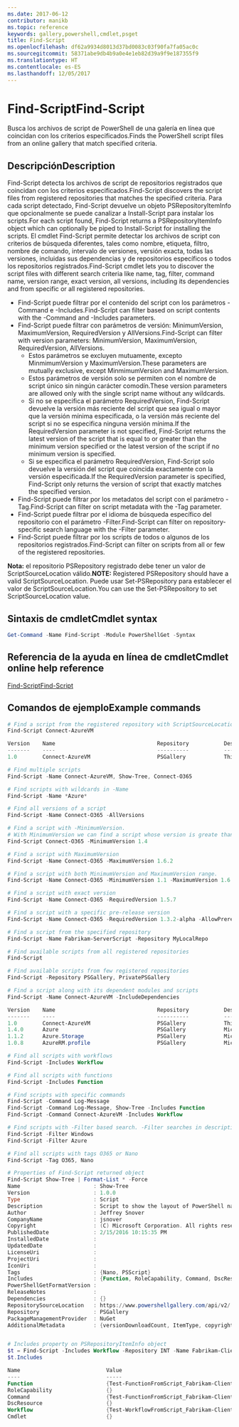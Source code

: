 ```yaml
---
ms.date: 2017-06-12
contributor: manikb
ms.topic: reference
keywords: gallery,powershell,cmdlet,psget
title: Find-Script
ms.openlocfilehash: df62a9934d8013d37bd0083c03f90fa7fa05ac0c
ms.sourcegitcommit: 58371abe9db4b9a0e4e1eb82d39a9f9e187355f9
ms.translationtype: HT
ms.contentlocale: es-ES
ms.lasthandoff: 12/05/2017
---
```

# <a name="find-script"></a><span data-ttu-id="16025-103">Find-Script</span><span class="sxs-lookup"><span data-stu-id="16025-103">Find-Script</span></span>

<span data-ttu-id="16025-104">Busca los archivos de script de PowerShell de una galería en línea que coincidan con los criterios especificados.</span><span class="sxs-lookup"><span data-stu-id="16025-104">Finds the PowerShell script files from an online gallery that match specified criteria.</span></span>

## <a name="description"></a><span data-ttu-id="16025-105">Descripción</span><span class="sxs-lookup"><span data-stu-id="16025-105">Description</span></span>

<span data-ttu-id="16025-106">Find-Script detecta los archivos de script de repositorios registrados que coincidan con los criterios especificados.</span><span class="sxs-lookup"><span data-stu-id="16025-106">Find-Script discovers the script files from registered repositories that matches the specified criteria.</span></span>
<span data-ttu-id="16025-107">Para cada script detectado, Find-Script devuelve un objeto PSRepositoryItemInfo que opcionalmente se puede canalizar a Install-Script para instalar los scripts.</span><span class="sxs-lookup"><span data-stu-id="16025-107">For each script found, Find-Script returns a PSRepositoryItemInfo object which can optionally be piped to Install-Script for installing the scripts.</span></span>
<span data-ttu-id="16025-108">El cmdlet Find-Script permite detectar los archivos de script con criterios de búsqueda diferentes, tales como nombre, etiqueta, filtro, nombre de comando, intervalo de versiones, versión exacta, todas las versiones, incluidas sus dependencias y de repositorios específicos o todos los repositorios registrados.</span><span class="sxs-lookup"><span data-stu-id="16025-108">Find-Script cmdlet lets you to discover the script files with different search criteria like name, tag, filter, command name, version range, exact version, all versions, including its dependencies and from specific or all registered repositories.</span></span>

- <span data-ttu-id="16025-109">Find-Script puede filtrar por el contenido del script con los parámetros -Command e -Includes.</span><span class="sxs-lookup"><span data-stu-id="16025-109">Find-Script can filter based on script contents with the -Command and -Includes parameters.</span></span>
- <span data-ttu-id="16025-110">Find-Script puede filtrar con parámetros de versión: MinimumVersion, MaximumVersion, RequiredVersion y AllVersions.</span><span class="sxs-lookup"><span data-stu-id="16025-110">Find-Script can filter with version parameters: MinimumVersion, MaximumVersion, RequiredVersion, AllVersions.</span></span>
  - <span data-ttu-id="16025-111">Estos parámetros se excluyen mutuamente, excepto MinmimumVersion y MaximumVersion.</span><span class="sxs-lookup"><span data-stu-id="16025-111">These parameters are mutually exclusive, except MinmimumVersion and MaximumVersion.</span></span>
  - <span data-ttu-id="16025-112">Estos parámetros de versión solo se permiten con el nombre de script único sin ningún carácter comodín.</span><span class="sxs-lookup"><span data-stu-id="16025-112">These version parameters are allowed only with the single script name without any wildcards.</span></span>
  - <span data-ttu-id="16025-113">Si no se especifica el parámetro RequiredVersion, Find-Script devuelve la versión más reciente del script que sea igual o mayor que la versión mínima especificada, o la versión más reciente del script si no se especifica ninguna versión mínima.</span><span class="sxs-lookup"><span data-stu-id="16025-113">If the RequiredVersion parameter is not specified, Find-Script returns the latest version of the script that is equal to or greater than the minimum version specified or the latest version of the script if no minimum version is specified.</span></span> 
  - <span data-ttu-id="16025-114">Si se especifica el parámetro RequiredVersion, Find-Script solo devuelve la versión del script que coincida exactamente con la versión especificada.</span><span class="sxs-lookup"><span data-stu-id="16025-114">If the RequiredVersion parameter is specified, Find-Script only returns the version of script that exactly matches the specified version.</span></span>
- <span data-ttu-id="16025-115">Find-Script puede filtrar por los metadatos del script con el parámetro -Tag.</span><span class="sxs-lookup"><span data-stu-id="16025-115">Find-Script can filter on script metadata with the -Tag parameter.</span></span>
- <span data-ttu-id="16025-116">Find-Script puede filtrar por el idioma de búsqueda específico del repositorio con el parámetro -Filter.</span><span class="sxs-lookup"><span data-stu-id="16025-116">Find-Script can filter on repository-specific search language with the -Filter parameter.</span></span>
- <span data-ttu-id="16025-117">Find-Script puede filtrar por los scripts de todos o algunos de los repositorios registrados.</span><span class="sxs-lookup"><span data-stu-id="16025-117">Find-Script can filter on scripts from all or few of the registered repositories.</span></span>

<span data-ttu-id="16025-118">**Nota:** el repositorio PSRepository registrado debe tener un valor de ScriptSourceLocation válido.</span><span class="sxs-lookup"><span data-stu-id="16025-118">**NOTE:** Registered PSRepository should have a valid ScriptSourceLocation.</span></span> <span data-ttu-id="16025-119">Puede usar Set-PSRepository para establecer el valor de ScriptSourceLocation.</span><span class="sxs-lookup"><span data-stu-id="16025-119">You can use the Set-PSRepository to set ScriptSourceLocation value.</span></span>

## <a name="cmdlet-syntax"></a><span data-ttu-id="16025-120">Sintaxis de cmdlet</span><span class="sxs-lookup"><span data-stu-id="16025-120">Cmdlet syntax</span></span>

```powershell
Get-Command -Name Find-Script -Module PowerShellGet -Syntax
```

## <a name="cmdlet-online-help-reference"></a><span data-ttu-id="16025-121">Referencia de la ayuda en línea de cmdlet</span><span class="sxs-lookup"><span data-stu-id="16025-121">Cmdlet online help reference</span></span>

[<span data-ttu-id="16025-122">Find-Script</span><span class="sxs-lookup"><span data-stu-id="16025-122">Find-Script</span></span>](http://go.microsoft.com/fwlink/?LinkId=619785)

## <a name="example-commands"></a><span data-ttu-id="16025-123">Comandos de ejemplo</span><span class="sxs-lookup"><span data-stu-id="16025-123">Example commands</span></span>

```powershell
# Find a script from the registered repository with ScriptSourceLocation
Find-Script Connect-AzureVM

Version    Name                                Repository           Description
-------    ----                                ----------           -----------
1.0        Connect-AzureVM                     PSGallery            This runbook sets up a connection to an Azure vi...

# Find multiple scripts
Find-Script -Name Connect-AzureVM, Show-Tree, Connect-O365

# Find scripts with wildcards in -Name
Find-Script -Name *Azure*

# Find all versions of a script
Find-Script -Name Connect-O365 -AllVersions

# Find a script with -MinimumVersion. 
# With MinimumVersion we can find a script whose version is greate than or equal to the specified MinimumVersion value.
Find-Script Connect-O365 -MinimumVersion 1.4

# Find a script with MaximumVersion
Find-Script -Name Connect-O365 -MaximumVersion 1.6.2

# Find a script with both MinimumVersion and MaximumVersion range.
Find-Script -Name Connect-O365 -MinimumVersion 1.1 -MaximumVersion 1.6.2

# Find a script with exact version
Find-Script -Name Connect-O365 -RequiredVersion 1.5.7

# Find a script with a specific pre-release version
Find-Script -Name Connect-O365 -RequiredVersion 1.3.2-alpha -AllowPrerelease

# Find a script from the specified repository
Find-Script -Name Fabrikam-ServerScript -Repository MyLocalRepo

# Find available scripts from all registered repositories
Find-Script

# Find available scripts from few registered repositories
Find-Script -Repository PSGallery, PrivatePSGallery

# Find a script along with its dependent modules and scripts
Find-Script -Name Connect-AzureVM -IncludeDependencies

Version    Name                                Repository           Description
-------    ----                                ----------           -----------
1.0        Connect-AzureVM                     PSGallery            This runbook sets up a connection to an Azure vi...
1.4.0      Azure                               PSGallery            Microsoft Azure PowerShell - Service Management
1.1.2      Azure.Storage                       PSGallery            Microsoft Azure PowerShell - Storage service cmd...
1.0.8      AzureRM.profile                     PSGallery            Microsoft Azure PowerShell - Profile credential ...

# Find all scripts with workflows
Find-Script -Includes Workflow

# Find all scripts with functions
Find-Script -Includes Function

# Find scripts with specific commands
Find-Script -Command Log-Message
Find-Script -Command Log-Message, Show-Tree -Includes Function
Find-Script -Command Connect-AzureVM -Includes Workflow

# Find scripts with -Filter based search. -Filter searches in description and names
Find-Script -Filter Windows
Find-Script -Filter Azure

# Find all scripts with tags O365 or Nano
Find-Script -Tag O365, Nano

# Properties of Find-Script returned object
Find-Script Show-Tree | Format-List * -Force
Name                       : Show-Tree
Version                    : 1.0.0
Type                       : Script
Description                : Script to show the layout of PowerShell namespaces (Trees) using ASCII
Author                     : Jeffrey Snover
CompanyName                : jsnover
Copyright                  : (C) Microsoft Corporation. All rights reserved.
PublishedDate              : 2/15/2016 10:15:35 PM
InstalledDate              :
UpdatedDate                :
LicenseUri                 :
ProjectUri                 :
IconUri                    :
Tags                       : {Nano, PSScript}
Includes                   : {Function, RoleCapability, Command, DscResource...}
PowerShellGetFormatVersion :
ReleaseNotes               :
Dependencies               : {}
RepositorySourceLocation   : https://www.powershellgallery.com/api/v2/
Repository                 : PSGallery
PackageManagementProvider  : NuGet
AdditionalMetadata         : {versionDownloadCount, ItemType, copyright, PackageManagementProvider...}


# Includes property on PSRepositoryItemInfo object
$t = Find-Script -Includes Workflow -Repository INT -Name Fabrikam-ClientScript
$t.Includes

Name                           Value
----                           -----
Function                       {Test-FunctionFromScript_Fabrikam-ClientScript}
RoleCapability                 {}
Command                        {Test-FunctionFromScript_Fabrikam-ClientScript, Test-WorkflowFromScript_Fabrikam-Clie...
DscResource                    {}
Workflow                       {Test-WorkflowFromScript_Fabrikam-ClientScript}
Cmdlet                         {}


```

